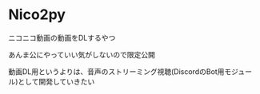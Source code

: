 # Nico2py
ニコニコ動画の動画をDLするやつ

あんま公にやっていい気がしないので限定公開

動画DL用というよりは、音声のストリーミング視聴(DiscordのBot用モジュール)として開発していきたい
